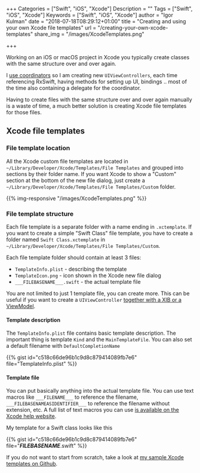 +++
Categories = ["Swift", "iOS", "Xcode"]
Description = ""
Tags = ["Swift", "iOS", "Xcode"]
Keywords = ["Swift", "iOS", "Xcode"]
author = "Igor Kulman"
date = "2018-07-18T08:29:12+01:00"
title = "Creating and using your own Xcode file templates"
url = "/creating-your-own-xcode-templates"
share_img = "/images/XcodeTemplates.png"

+++

Working on an iOS or macOS project in Xcode you typically create classes with the same structure over and over again. 

I [use coordinators](architecting-ios-apps-coordinators) so I am creating new `UIViewControllers`, each time referencing RxSwift, having methods for setting up UI, bindings .. most of the time also containing a delegate for the coordinator. 

Having to create files with the same structure over and over again manually is a waste of time, a much better solution is creating Xcode file templates for those files.

## Xcode file templates

### File template location

All the Xcode custom file templates are located in `~/Library/Developer/Xcode/Templates/File Templates` and grouped into sections by their folder name. If you want Xcode to show a "Custom" section at the bottom of the new file dialog, just create a `~/Library/Developer/Xcode/Templates/File Templates/Custom` folder.

{{% img-responsive "/images/XcodeTemplates.png" %}}

### File template structure

Each file template is a separate folder with a name ending in `.xctemplate`. If you want to create a simple "Swift Class" file template, you have to create a folder named `Swift Class.xctemplate` in `~/Library/Developer/Xcode/Templates/File Templates/Custom`. 

Each file template folder should contain at least 3 files:

- `TemplateInfo.plist` - describing the template
- `TemplateIcon.png` - icon shown in the Xcode new file dialog
- `___FILEBASENAME___.swift` - the actual template file

<!--more-->

You are not limited to just 1 template file, you can create more. This can be useful if you want to create a `UIViewController` [together with a XIB or a ViewModel](https://github.com/igorkulman/xcode-templates/tree/master/Templates/ViewController%20and%20ViewModel.xctemplate).

#### Template description

The `TemplateInfo.plist` file contains basic template description. The important thing is template `Kind` and the `MainTemplateFile`. You can also set a default filename with `DefaultCompletionName`

{{% gist id="c518c66de96b1c9d8c879414089fb7e6" file="TemplateInfo.plist" %}}


#### Template file

You can put basically anything into the actual template file. You can use text macros like `___FILENAME___` to reference the filename,  `___FILEBASENAMEASIDENTIFIER___` to reference the filename without extension, etc. A full list of text macros you can use [is available on the Xcode help website](https://help.apple.com/xcode/mac/9.0/index.html?localePath=en.lproj#/dev7fe737ce0).

My template for a Swift class looks like this

{{% gist id="c518c66de96b1c9d8c879414089fb7e6" file="___FILEBASENAME___.swift" %}}

If you do not want to start from scratch, take a look at [my sample Xcode templates on Github](https://github.com/igorkulman/xcode-templates).